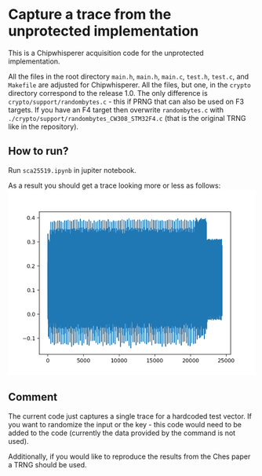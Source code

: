 # Capture a trace from the unprotected implementation

This is a Chipwhisperer acquisition code for the unprotected implementation. 

All the files in the root directory `main.h`, `main.h`, `main.c`, `test.h`, `test.c`, and `Makefile` are adjusted for Chipwhisperer. All the files, but one, in the `crypto` directory correspond to the release 1.0. The only difference is `crypto/support/randombytes.c` - this if PRNG that can also be used on F3 targets. If you have an F4 target then overwrite `randombytes.c` with `./crypto/support/randombytes_CW308_STM32F4.c` (that is the original TRNG like in the repository). 

## How to run?

Run `sca25519.ipynb` in jupiter notebook. 

As a result you should get a trace looking more or less as follows: 
![alt text](./fig/unprotected_cw.png?raw=true "Unprotected Implementation")

## Comment

The current code just captures a single trace for a hardcoded test vector. If you want to randomize the input or the key - this code would need to be added to the code (currently the data provided by the command is not used). 

Additionally, if you would like to reproduce the results from the Ches paper a TRNG should be used. 
